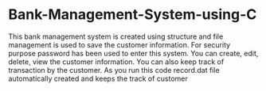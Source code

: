 # Bank-Management-System-using-C
 This bank management system is created using structure and file management is used to save the customer information. For security purpose password has been used to enter this system. You can create, edit, delete, view the customer information. You can also keep track of transaction by the customer.
 As you run this code record.dat file automatically created and keeps the track of customer
